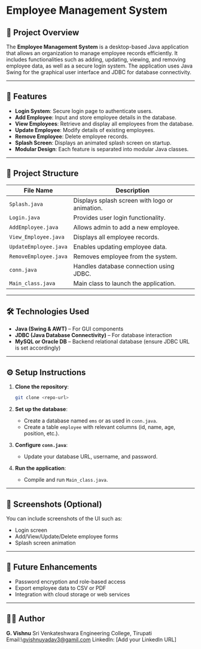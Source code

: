 # Employee Management System

## 📝 Project Overview

The **Employee Management System** is a desktop-based Java application that allows an organization to manage employee records efficiently. It includes functionalities such as adding, updating, viewing, and removing employee data, as well as a secure login system. The application uses Java Swing for the graphical user interface and JDBC for database connectivity.

---

## 🚀 Features

* **Login System**: Secure login page to authenticate users.
* **Add Employee**: Input and store employee details in the database.
* **View Employees**: Retrieve and display all employees from the database.
* **Update Employee**: Modify details of existing employees.
* **Remove Employee**: Delete employee records.
* **Splash Screen**: Displays an animated splash screen on startup.
* **Modular Design**: Each feature is separated into modular Java classes.

---

## 📂 Project Structure

| File Name             | Description                                    |
| --------------------- | ---------------------------------------------- |
| `Splash.java`         | Displays splash screen with logo or animation. |
| `Login.java`          | Provides user login functionality.             |
| `AddEmployee.java`    | Allows admin to add a new employee.            |
| `View_Employee.java`  | Displays all employee records.                 |
| `UpdateEmployee.java` | Enables updating employee data.                |
| `RemoveEmployee.java` | Removes employee from the system.              |
| `conn.java`           | Handles database connection using JDBC.        |
| `Main_class.java`     | Main class to launch the application.          |

---

## 🛠️ Technologies Used

* **Java (Swing & AWT)** – For GUI components
* **JDBC (Java Database Connectivity)** – For database interaction
* **MySQL or Oracle DB** – Backend relational database (ensure JDBC URL is set accordingly)

---

## ⚙️ Setup Instructions

1. **Clone the repository**:

   ```bash
   git clone <repo-url>
   ```

2. **Set up the database**:

   * Create a database named `ems` or as used in `conn.java`.
   * Create a table `employee` with relevant columns (id, name, age, position, etc.).

3. **Configure `conn.java`**:

   * Update your database URL, username, and password.

4. **Run the application**:

   * Compile and run `Main_class.java`.

---

## 📸 Screenshots (Optional)

You can include screenshots of the UI such as:

* Login screen
* Add/View/Update/Delete employee forms
* Splash screen animation

---

## 📌 Future Enhancements

* Password encryption and role-based access
* Export employee data to CSV or PDF
* Integration with cloud storage or web services

---

## 👨‍💻 Author

**G. Vishnu**
Sri Venkateshwara Engineering College, Tirupati
Email:\gvishnuyadav3@gamil.com
LinkedIn: \[Add your LinkedIn URL]

